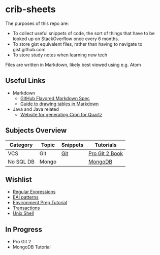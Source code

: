 # crib-sheets

The purposes of this repo are:
* To collect useful snippets of code, the sort of things that have to be looked up on StackOverflow once every 6 months.
* To store gist equivalent files, rather than having to navigate to gist.github.com
* To store study notes when learning new tech

Files are written in Markdown, likely best viewed using e.g. Atom


## Useful Links
* Markdown
  * [GitHub Flavored Markdown Spec](https://github.github.com/gfm/)
  * [Guide to drawing tables in Markdown](https://www.tablesgenerator.com/markdown_tables)
* Java and Java related
  * [Website for generating Cron for Quartz](https://www.freeformatter.com/cron-expression-generator-quartz.html)

## Subjects Overview
| Category | Topic | Snippets | Tutorials |
| --- | --- | --- | --- |
| VCS | Git | [Git](/git.md) | [Pro Git 2 Book](/study/git_progit2.md) |
| No SQL DB | Mongo |  | [MongoDB](/study/mongo_tutorialspoint.md) |


## Wishlist
* [Regular Expressions](/regex.md)
* [EAI patterns](/eai.md)
* [Environment Prep Tutorial](/environment_setup.md)
* [Transactions](/transactions.md)
* [Unix Shell](/unix.md)

## In Progress
* Pro Git 2
* MongoDB Tutorial
